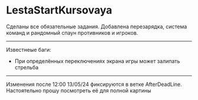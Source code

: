 # LestaStartKursovaya
 
Сделаны все обязательные задания. Добавлена перезарядка, система команд и рандомный спаун противников и игроков.

---

Известнеые баги:
- При определённых переключениях экрана игры может залипать стрельба

---
Изменения после 12:00 13/05/24 фиксируются в ветке AfterDeadLine. Настоятельно прошу посмотреть её для полной картины
